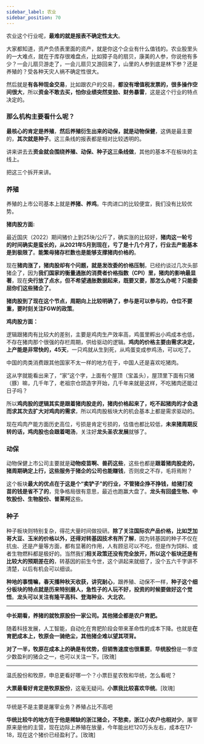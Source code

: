 ```yaml
---
sidebar_label: 农业
sidebar_position: 70
---
```


农业这个行业呢，**最难的就是报表不确定性太大**。

大家都知道，资产负债表里面的资产，就是你这个企业有什么值钱的。农业股里头的一大难点，就在于库存很难盘点，比如獐子岛的扇贝，康美的人参，你说他有多少？一会儿扇贝游走了，一会儿扇贝又游回来了，山里的人参到底是林下参？还是养殖的？受各种天灾人祸不确定性很大。

然后就是**有各种现金交易**，比如跟农户的交易，**都没有增值税发票的，很多操作空间很大**，所以**资金不敢去买，怕你业绩突然变脸、财务暴雷**，这是这个行业的特点决定的。

### 那么机构主要看什么呢？

**最核心的肯定是养殖**，**然后养殖衍生出来的动保，就是动物保健**，这俩是最主要的，**其次就是种子**。这三条线的报表都是相对比较透明的。

讲来讲去去**资金就会围绕养殖、动保、种子这三条线做**，其他的基本不在板块的主线上。

把这三个拆开来讲。

### 养殖

养殖的上市公司基本上就是**养猪、养鸡**。牛肉进口的比较便宜，我们没有比较优势。

**猪肉股方面:**

最近国庆（2022）期间猪价上到25块/公斤了，确实涨的比较好，**猪肉这一轮亏的时间确实是蛮长的，从2021年5月到现在，亏了是十几个月了，行业去产能基本是到极限了**。**能繁母猪存栏数也是能够支撑猪肉价格的**。

现在**猪肉涨了，猪肉股却有个问题，就是发改委的价格压制**，已经约谈过几次头部猪企了，因为**我们国家的衡量通胀的消费者价格指数（CPI）里，猪肉的影响最显著**，现在**央行放了点水，但不希望通胀数据起来，既要又要，那怎么办呢？只能委屈你们这些猪企了**。

**猪肉股到了现在这个节点，周期向上比较明确了，参与是可以参与的，仓位不要重，要时刻关注FGW的政策**。

**鸡肉股方面：**

逻辑跟猪肉有比较大的差别，主要是鸡肉生产效率高，鸡蛋里孵出小鸡成本也低，不存在猪肉那个很强的存栏周期，供给驱动的逻辑。**鸡肉的价格主要由需求决定，上产能是非常快的，45天**，一只鸡就从生到死，从鸡蛋变成参鸡汤，可以吃了。

中国的肉类消费跟其他国家不太一样的地方在于，中国人还是喜欢吃猪肉。

这从字就能看出来了，“家”这个字，上面有个屋顶（宝盖头），屋顶里下面有只猪（豚）嘛，几千年了，老祖宗仓颉造字开始，几千年来就是这样，不吃猪肉还能过日子吗？

所以**鸡肉股的逻辑其实是跟着猪肉股走的，猪肉价格起来了，吃不起猪肉的才会退而求其次去扩大对鸡肉的需求**，所以鸡肉股板块大的机会基本上都是需求驱动的。

现在鸡肉产能方面历史高位，亏损是肯定亏损的，估值也都比较低，**未来猪周期反转的话，鸡肉股也会跟着喝汤**，关注好**龙头圣农发展**就够了。

### 动保

动物保健上市公司主要就是**动物疫苗啊、兽药这些**，这些也都是**跟着猪肉股走的，猪周期确定上行，这些服务于猪企的公司也能赚钱**，否则皮之不存，毛将焉附？

这个板块**最大的优点在于这是个“卖铲子”的行业，不管猪企挣不挣钱，给猪打疫苗的钱是省不了的**，竞争格局很有意思，最近也跑赢大盘了。**龙头有回盛生物、中牧股份、生物股份、普莱柯**这些。

### 种子

种子板块则特别复杂，得花大量时间做投研。**除了关注国际农产品价格，比如芝加哥大豆、玉米的价格以外，还得对转基因技术有所了解**，因为转基因的种子不仅在抗虫、还是产量等方面，都有显著的作用，人有顾忌可以不吃，但是作为饲料、或者生物燃料都是极好的。当然我们**相关政策还没有完全放开，所以这个板块还是有比较大的预期差在的**，转基因的前生今世，这个讲起来就细了，没个五六千字讲不清楚，以后有机会可以细谈。

**种地的事情嘛，春天播种秋天收获，讲究耐心**，跟养殖、动保不一样，**种子这个细分板块的特点就是历来特别磨人，急性子的人玩不好，投资的时候要做好这个觉悟**。**龙头可以关注有隆平高科、登海种业、大北农**。

---

**中长期看，养猪的就牧原股份一家公司。其他猪企都是农户育肥。**

随着科技发展，人工智能，自动化在育肥阶段会带来革命性的成本下降。也就是**在育肥成本上，牧原会一骑绝尘，其他猪企难以望其项背。**

**对了一半，牧原在成本上的确是有优势，但销售速度也很重要**。**华统股份**是一季度少数盈利的猪企之一，也可以关注一下。[玫瑰]

---

温氏股份和牧原，申总更看好哪一个？小票巨星农牧和华统，怎么看呢？

**大票最看好肯定是牧原股份**，这毫无疑问。**小票我比较喜欢华统**。[玫瑰]

---


华统是不是主要是屠宰业务？养殖占比不高吧

**华统比较牛的地方在于他是稀缺的浙江猪企，不愁卖，浙江小农户也相对少**。屠宰原来是他的主营，现在边际上养殖在放量，今年能出栏120万头左右，成本在17-18，现在这个猪价已经盈利了。[玫瑰]
